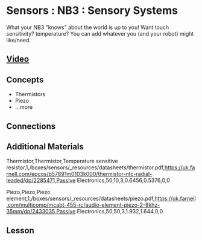 # Sensors : NB3 : Sensory Systems
What your NB3 "knows" about the world is up to you! Want touch sensitivity? temperature? You can add whatever you (and your robot) might like/need.

## [Video]()

## Concepts
- Thermistors
- Piezo
- ...more

## Connections

## Additional Materials
Thermistor,Thermistor,Temperature sensitive resistor,1,/boxes/sensors/_resources/datasheets/thermistor.pdf,https://uk.farnell.com/epcos/b57891m0103k000/thermistor-ntc-radial-leaded/dp/2285471,Passive Electronics,50,10,3,0.6456,0.5376,0,0

Piezo,Piezo,Piezo element,1,/boxes/sensors/_resources/datasheets/piezo.pdf,https://uk.farnell.com/multicomp/mcabt-455-rc/audio-element-piezo-2-8khz-35mm/dp/2433035,Passive Electronics,50,50,3,1.932,1.644,0,0

## Lesson
